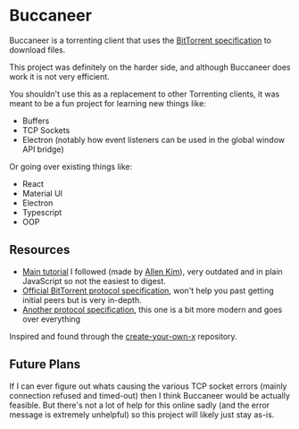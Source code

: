 # Buccaneer

Buccaneer is a torrenting client that uses the [BitTorrent specification](https://wiki.theory.org/BitTorrentSpecification) to download files.

This project was definitely on the harder side, and although Buccaneer does work it is not very efficient.

You shouldn't use this as a replacement to other Torrenting clients, it was meant to be a fun project for learning new things like:
- Buffers
- TCP Sockets
- Electron (notably how event listeners can be used in the global window API bridge)

Or going over existing things like:
- React
- Material UI
- Electron
- Typescript
- OOP

## Resources

- [Main tutorial](http://allenkim67.github.io/programming/2016/05/04/how-to-make-your-own-bittorrent-client.html) I followed (made by [Allen Kim](https://github.com/allenkim67)), very outdated and in plain JavaScript so not the easiest to digest.
- [Official BitTorrent protocol specification](https://www.bittorrent.org/beps/bep_0003.html), won't help you past getting initial peers but is very in-depth.
- [Another protocol specification](https://wiki.theory.org/BitTorrentSpecification), this one is a bit more modern and goes over everything

Inspired and found through the [create-your-own-x](https://github.com/danistefanovic/build-your-own-x) repository.

## Future Plans

If I can ever figure out whats causing the various TCP socket errors (mainly connection refused and timed-out) then I think Buccaneer would be actually feasible. But there's not a lot of help for this online sadly (and the error message is extremely unhelpful) so this project will likely just stay as-is.

